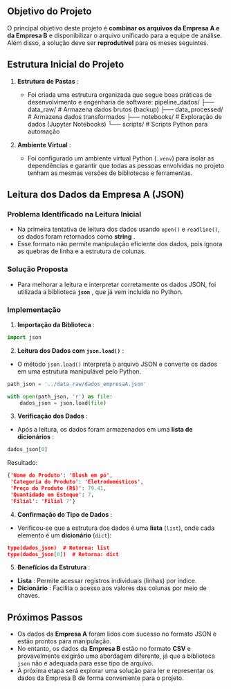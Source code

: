 ## **Objetivo do Projeto**

O principal objetivo deste projeto é **combinar os arquivos da Empresa A e da Empresa B** e disponibilizar o arquivo unificado para a equipe de análise. Além disso, a solução deve ser **reprodutível** para os meses seguintes.

## **Estrutura Inicial do Projeto**

1. **Estrutura de Pastas** :
    
    - Foi criada uma estrutura organizada que segue boas práticas de desenvolvimento e engenharia de software:
	 pipeline_dados/
	    ├── data_raw/         # Armazena dados brutos (backup)
	    ├── data_processed/   # Armazena dados transformados
	    ├── notebooks/        # Exploração de dados (Jupyter Notebooks)
	    └── scripts/          # Scripts Python para automação
2. **Ambiente Virtual** :
    
    - Foi configurado um ambiente virtual Python (`.venv`) para isolar as dependências e garantir que todas as pessoas envolvidas no projeto tenham as mesmas versões de bibliotecas e ferramentas.
## **Leitura dos Dados da Empresa A (JSON)**

### **Problema Identificado na Leitura Inicial**

- Na primeira tentativa de leitura dos dados usando `open()` e `readline()`, os dados foram retornados como **string** .
- Esse formato não permite manipulação eficiente dos dados, pois ignora as quebras de linha e a estrutura de colunas.

### **Solução Proposta**

- Para melhorar a leitura e interpretar corretamente os dados JSON, foi utilizada a biblioteca **`json`** , que já vem incluída no Python.

### **Implementação**
1. **Importação da Biblioteca** :
``` python
import json
```
2. **Leitura dos Dados com `json.load()`** :

- O método `json.load()` interpreta o arquivo JSON e converte os dados em uma estrutura manipulável pelo Python.
``` python
path_json = '../data_raw/dados_empresaA.json'

with open(path_json, 'r') as file:
    dados_json = json.load(file)
```
3. **Verificação dos Dados** :
- Após a leitura, os dados foram armazenados em uma **lista de dicionários** :
``` python
dados_json[0]
```
Resultado:
``` json
{'Nome do Produto': 'Blush em pó',
 'Categoria do Produto': 'Eletrodomésticos',
 'Preço do Produto (R$)': 79.41,
 'Quantidade em Estoque': 7,
 'Filial': 'Filial 7'}
```
4. **Confirmação do Tipo de Dados** :

- Verificou-se que a estrutura dos dados é uma **lista** (`list`), onde cada elemento é um **dicionário** (`dict`):
``` json
type(dados_json)  # Retorna: list
type(dados_json[0])  # Retorna: dict
```
5. **Benefícios da Estrutura** :
- **Lista** : Permite acessar registros individuais (linhas) por índice.
- **Dicionário** : Facilita o acesso aos valores das colunas por meio de chaves.

## **Próximos Passos**

- Os dados da **Empresa A** foram lidos com sucesso no formato JSON e estão prontos para manipulação.
- No entanto, os dados da **Empresa B** estão no formato **CSV** e provavelmente exigirão uma abordagem diferente, já que a biblioteca `json` não é adequada para esse tipo de arquivo.
- A próxima etapa será explorar uma solução para ler e representar os dados da Empresa B de forma conveniente para o projeto.